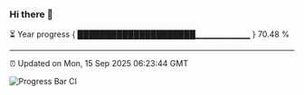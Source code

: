 ### Hi there 👋

⏳ Year progress { █████████████████████▁▁▁▁▁▁▁▁▁ } 70.48 %

---

⏰ Updated on Mon, 15 Sep 2025 06:23:44 GMT

![Progress Bar CI](https://github.com/liununu/liununu/workflows/Progress%20Bar%20CI/badge.svg)
